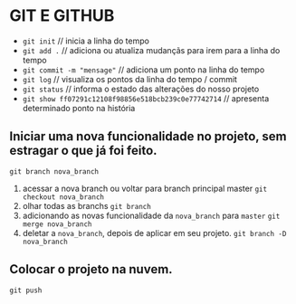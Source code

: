 # GIT E GITHUB

- `git init` // inicia a linha do tempo
- `git add .` // adiciona ou atualiza mudançãs para irem para a linha do tempo
- `git commit -m "mensage"` // adiciona um ponto na linha do tempo
- `git log` // visualiza os pontos da linha do tempo / commit
- `git status` // informa o estado das alterações do nosso projeto
- `git show ff07291c12108f98856e518bcb239c0e77742714` // apresenta determinado ponto na história

## Iniciar uma nova funcionalidade no projeto, sem estragar o que já foi feito.
`git branch nova_branch`
1. acessar a nova branch ou voltar para branch principal master
`git checkout nova_branch`
2. olhar todas as branchs
`git branch`
3. adicionando as novas funcionalidade da `nova_branch` para `master`
`git merge nova_branch`
4. deletar a `nova_branch`, depois de aplicar em seu projeto.
`git branch -D nova_branch`

## Colocar o projeto na nuvem.
`git push`